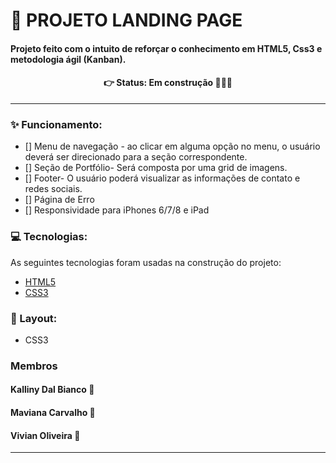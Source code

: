 #  📌 PROJETO LANDING PAGE
#### Projeto feito com o intuito de reforçar o conhecimento em HTML5, Css3 e metodologia ágil (Kanban).


<h4 align='center'>
👉 Status: Em construção 🔨🚧🚧
</h4>
<hr />


### ✨ Funcionamento:
- [] Menu de navegação - ao clicar em alguma opção no menu, o usuário deverá ser direcionado para a seção correspondente. 
- [] Seção de Portfólio- Será composta por uma grid de imagens.
- [] Footer- O usuário poderá visualizar as informações de contato e redes sociais. 
- [] Página de Erro
- [] Responsividade para iPhones 6/7/8 e iPad


### 💻 Tecnologias:


As seguintes tecnologias foram usadas na construção do projeto:
- [HTML5](https://www.w3schools.com/html/default.asp)
- [CSS3](https://www.w3schools.com/css/default.asp)

### 🎨 Layout:
- CSS3

### Membros
#### Kalliny Dal Bianco   :woman:
#### Maviana Carvalho   :woman:
#### Vivian Oliveira   :woman:
<hr />
